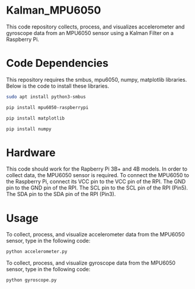 # Kalman_MPU6050
This code repository collects, process, and visualizes accelerometer and gyroscope data from an MPU6050 sensor using a Kalman Filter on a Raspberry Pi.

# Code Dependencies
This repository requires the smbus, mpu6050, numpy, matplotlib libraries. Below is the code to install these libraries.
```bash
sudo apt install python3-smbus
```
```bash
pip install mpu6050-raspberrypi
```
```bash
pip install matplotlib
```
```bash
pip install numpy
```

# Hardware
This code should work for the Rapberry Pi 3B+ and 4B models. In order to collect data, the MPU6050 sensor is required. To connect the MPU6050 to the Raspberry Pi, connect its VCC pin to the VCC pin of the RPI. The GND pin to the GND pin of the RPI. The SCL pin to the SCL pin of the RPI (Pin5). The SDA pin to the SDA pin of the RPI (Pin3).

# Usage
To collect, process, and visualize accelerometer data from the MPU6050 sensor, type in the following code:
```python
python accelerometer.py
```

To collect, process, and visualize gyroscope data from the MPU6050 sensor, type in the following code:
```python
python gyroscope.py
```
